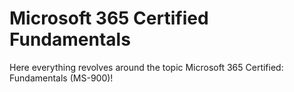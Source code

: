 # Microsoft 365 Certified Fundamentals
Here everything revolves around the topic Microsoft 365 Certified: Fundamentals (MS-900)!
